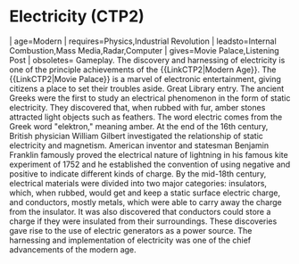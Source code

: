 # Electricity (CTP2)

 | age=Modern
 | requires=Physics,Industrial Revolution
 | leadsto=Internal Combustion,Mass Media,Radar,Computer
 | gives=Movie Palace,Listening Post
 | obsoletes=
Gameplay.
The discovery and harnessing of electricity is one of the principle achievements of the {{LinkCTP2|Modern Age}}. The {{LinkCTP2|Movie Palace}} is a marvel of electronic entertainment, giving citizens a place to set their troubles aside.
Great Library entry.
The ancient Greeks were the first to study an electrical phenomenon in the form of static electricity. They discovered that, when rubbed with fur, amber stones attracted light objects such as feathers. The word electric comes from the Greek word "elektron," meaning amber. At the end of the 16th century, British physician William Gilbert investigated the relationship of static electricity and magnetism. American inventor and statesman Benjamin Franklin famously proved the electrical nature of lightning in his famous kite experiment of 1752 and he established the convention of using negative and positive to indicate different kinds of charge. By the mid-18th century, electrical materials were divided into two major categories: insulators, which, when rubbed, would get and keep a static surface electric charge, and conductors, mostly metals, which were able to carry away the charge from the insulator. It was also discovered that conductors could store a charge if they were insulated from their surroundings. These discoveries gave rise to the use of electric generators as a power source. The harnessing and implementation of electricity was one of the chief advancements of the modern age.